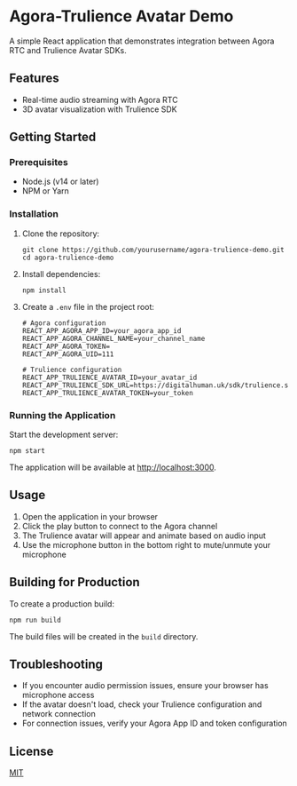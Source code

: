 # Agora-Trulience Avatar Demo

A simple React application that demonstrates integration between Agora RTC and Trulience Avatar SDKs.

## Features

- Real-time audio streaming with Agora RTC
- 3D avatar visualization with Trulience SDK

## Getting Started

### Prerequisites

- Node.js (v14 or later)
- NPM or Yarn

### Installation

1. Clone the repository:
   ```
   git clone https://github.com/yourusername/agora-trulience-demo.git
   cd agora-trulience-demo
   ```

2. Install dependencies:
   ```
   npm install
   ```

3. Create a `.env` file in the project root:
   ```
   # Agora configuration
   REACT_APP_AGORA_APP_ID=your_agora_app_id
   REACT_APP_AGORA_CHANNEL_NAME=your_channel_name
   REACT_APP_AGORA_TOKEN=
   REACT_APP_AGORA_UID=111

   # Trulience configuration
   REACT_APP_TRULIENCE_AVATAR_ID=your_avatar_id
   REACT_APP_TRULIENCE_SDK_URL=https://digitalhuman.uk/sdk/trulience.sdk.js
   REACT_APP_TRULIENCE_AVATAR_TOKEN=your_token
   ```

### Running the Application

Start the development server:
```
npm start
```

The application will be available at [http://localhost:3000](http://localhost:3000).

## Usage

1. Open the application in your browser
2. Click the play button to connect to the Agora channel
3. The Trulience avatar will appear and animate based on audio input
4. Use the microphone button in the bottom right to mute/unmute your microphone

## Building for Production

To create a production build:
```
npm run build
```

The build files will be created in the `build` directory.

## Troubleshooting

- If you encounter audio permission issues, ensure your browser has microphone access
- If the avatar doesn't load, check your Trulience configuration and network connection
- For connection issues, verify your Agora App ID and token configuration

## License

[MIT](LICENSE)